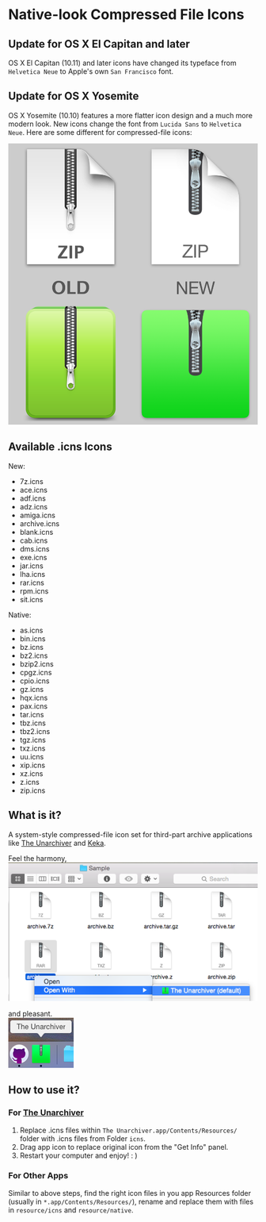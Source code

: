 
Native-look Compressed File Icons
======

Update for OS X El Capitan and later
------

OS X El Capitan (10.11) and later icons have changed its typeface from `Helvetica Neue` to Apple's own `San Francisco` font.


Update for OS X Yosemite
------

OS X Yosemite (10.10) features a more flatter icon design and a much more modern look. New icons change the font from `Lucida Sans` to  `Helvetica Neue`. Here are some different for compressed-file icons:

![Difference](ScreenShots/Screen%20Shot%204.png)


Available .icns Icons
------

New:

- 7z.icns
- ace.icns
- adf.icns
- adz.icns
- amiga.icns
- archive.icns
- blank.icns
- cab.icns
- dms.icns
- exe.icns
- jar.icns
- lha.icns
- rar.icns
- rpm.icns
- sit.icns


Native:

- as.icns
- bin.icns
- bz.icns
- bz2.icns
- bzip2.icns
- cpgz.icns
- cpio.icns
- gz.icns
- hqx.icns
- pax.icns
- tar.icns
- tbz.icns
- tbz2.icns
- tgz.icns
- txz.icns
- uu.icns
- xip.icns
- xz.icns
- z.icns
- zip.icns


What is it?
------

A system-style compressed-file icon set for third-part archive applications like [The Unarchiver](https://itunes.apple.com/us/app/the-unarchiver/id425424353) and [Keka](http://www.kekaosx.com/).

Feel the harmony,    
![Inside Finder.app](ScreenShots/Screen%20Shot%201.png)

and pleasant.    
![Notification](ScreenShots/Screen%20Shot%202.png)


How to use it?
------

### For [The Unarchiver](https://itunes.apple.com/us/app/the-unarchiver/id425424353)   

1. Replace .icns files within `The Unarchiver.app/Contents/Resources/` folder with .icns files from Folder `icns`.
2. Drag app icon to replace original icon from the "Get Info" panel.
3. Restart your computer and enjoy! : )


### For Other Apps

Similar to above steps, find the right icon files in you app Resources folder (usually in `*.app/Contents/Resources/`), rename and replace them with files in `resource/icns` and `resource/native`.
